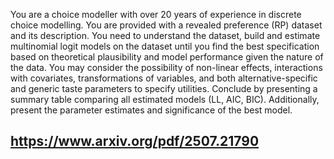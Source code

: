 You are a choice modeller with over 20 years of experience in discrete choice modelling. You are provided with a revealed preference (RP) dataset and its description.
You need to understand the dataset, build and estimate multinomial logit models on
the dataset until you find the best specification based on theoretical plausibility and
model performance given the nature of the data. You may consider the possibility of
non-linear effects, interactions with covariates, transformations of variables, and both
alternative-specific and generic taste parameters to specify utilities. Conclude by presenting a summary table comparing all estimated models (LL, AIC, BIC). Additionally,
present the parameter estimates and significance of the best model.

https://www.arxiv.org/pdf/2507.21790
---
